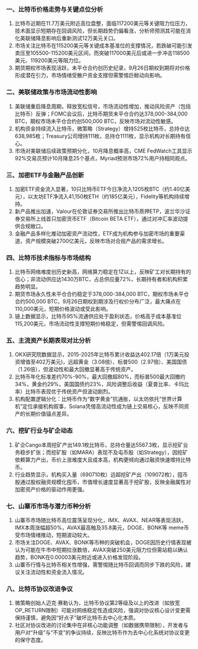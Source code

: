 ### 一、比特币价格走势与关键点位分析  
1. 比特币近期在11.7万美元附近高位盘整，面临117200美元等关键阻力位压力，技术面显示短期存在回调风险，但长期趋势仍偏看涨，分析师预测其可能在消化美联储降息影响后重新测试12万美元关口。  
2. 市场关注比特币在115200美元等关键成本基准位的支撑情况，若跌破可能引发卖压至105500-115200美元区间，而突破117000美元后或进一步冲击118500美元、119200美元等阻力位。  
3. 期货期权市场表现活跃，未平仓合约创历史纪录，9月26日期权到期将对价格形成潜在引力，市场情绪受散户资金支撑但需警惕巨鲸动向影响。  
### 二、美联储政策与市场流动性影响  
1. 美联储重启降息周期，释放宽松信号，市场流动性增加，推动风险资产（包括比特币）反弹；FOMC会议后，比特币期货未平仓合约达378,000-384,000 BTC，期权市场未平仓合约创500,000 BTC，反映市场对流动性敏感。  
2. 机构资金持续流入比特币，微策略（Strategy）增持525枚比特币，总持仓达638,985枚；Treasury公司增持111枚，总持仓1111枚，显示机构对长期持有信心。  
3. 市场对美联储后续政策预期分化，10月降息概率高，CME FedWatch工具显示92%交易员预计10月降息25个基点，Myriad预测市场72%用户持相同观点。  
### 三、加密ETF与金融产品创新  
1. 加密ETF资金流入显著，10只比特币ETF今日净流入1205枚BTC（约1.40亿美元），以太坊ETF净流入41,150枚ETH（约185亿美元），Fidelity等机构持续增持。  
2. 新产品推出加速，Valour在伦敦证券交易所推出比特币质押ETP，波兰华沙证券交易所上线首只加密货币ETF（Bitcoin BETA ETF），通过对冲汇率波动提供合规敞口。  
3. 金融产品多样化推动加密资产流动性，ETF成为机构参与加密市场的重要渠道，资产规模突破2700亿美元，反映市场对合规产品的需求增长。  
### 四、比特币技术指标与市场结构  
1. 比特币网络难度创历史新高，网络算力稳定在1Z以上，反映矿工对长期持有的信心；非流动供应达1430万BTC，占总供应量72%，长期持有者和机构积累趋势明显。  
2. 期货市场永久性未平仓合约稳定于378,000-384,000 BTC，期权市场未平仓合约500,000 BTC，9月26日期权到期涉及行权价分布广泛，最大痛点在110,000美元，短期价格波动或受此影响。  
3. 链上数据显示，比特币95%流通供应处于盈利状态，价格高于成本基准位115,200美元，市场流动性支撑短期价格稳定，但需警惕回调风险。  
### 五、主流资产长期表现对比分析  
1. OKX研究院数据显示，2015-2025年比特币累计收益达402.17倍（1万美元投资增值至402万美元)，远超黄金（3.08倍）、标普500（2.97倍）、美国国债（1.26倍），但波动性和最大回撤显著高于传统资产。  
2. 比特币年化标准差约70%-90%，最大回撤超80%，而标普500最大回撤约34%，黄金约29%，美国国债约23%，风险调整后收益（夏普比率、卡玛比率）比特币表现优于传统资产但波动剧烈。  
3. 机构配置逻辑分化：比特币作为“数字黄金”抗通胀，以太坊依托“世界计算机”定位承接机构叙事，Solana凭借高流动性成为链上交易核心，反映不同资产的长期价值锚点差异。  
### 六、挖矿行业与矿企动态  
1. 矿企Cango本周挖矿产出149.1枚比特币，总持仓量达5567.3枚，显示挖矿业务稳步扩张；而挖矿股（如MARA）表现不及屯币股（如Strategy），因挖矿依赖算力产出，币价上涨难度大且成本高，机构更倾向通过融资快速增持比特币。  
2. 行业趋势显示，机构买入量（690710枚）远超挖矿产出（109072枚），囤币股通过股权融资规模化囤币，市值增长速度显著高于挖矿股，反映金融属性对加密资产价格的驱动作用更强。  
### 七、山寨币市场与潜力币种分析  
1. 山寨币市场随比特币高位震荡呈现分化，IMX、AVAX、NEAR等表现活跃，IMX本周涨幅超50%，AVAX最高触及35.8美元，DOGE、BONK等 meme币受市场情绪推动，短期波动较大。  
2. 市场关注DOGE、AVAX、BONK等币种的突破机会，DOGE因历史行情表现被认为可能在牛市中短期拉涨数倍，AVAX突破250美元阻力位但需站稳以确认趋势，BONK在0.00003美元附近或进入价格发现阶段。  
3. 山寨币行情与比特币相关性增强，需警惕随比特币回调而同步下跌的风险，建议关注流动性和资金流入情况。  
### 八、比特币协议改进争议  
1. 微策略创始人迈克·赛勒认为，比特币协议第2等级及以上的改进（如放宽OP_RETURN限制）可能对网络稳定性造成风险，强调对协议核心设计变更需保持谨慎，避免因“好点子”破坏比特币去中心化本质。  
2. 社区对协议改进的讨论集中在非核心功能调整（如数据携带限制），开发者与用户对“升级”与“不变”的争议持续，反映比特币作为去中心化系统对协议变更的保守态度。  